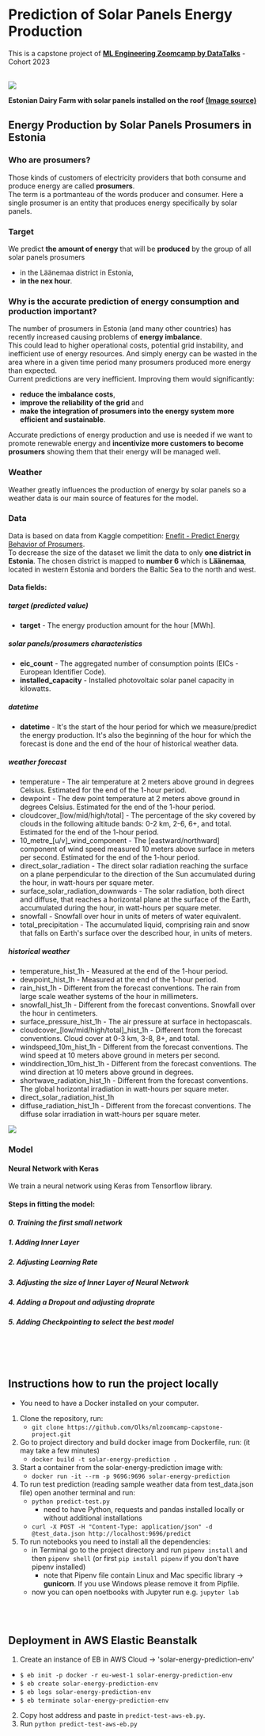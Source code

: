 # Prediction of Solar Panels Energy Production
This is a capstone project of [**ML Engineering Zoomcamp by DataTalks**](https://github.com/DataTalksClub/machine-learning-zoomcamp) - Cohort 2023
<br>
<br>

<img src="solar-2666770_1920-696x464.jpg"/>

**Estonian Dairy Farm with solar panels installed on the roof [(Image source)](https://ceenergynews.com/innovation/eesti-energia-to-install-smart-solar-park-for-the-estonia-dairy-farm/)**

## Energy Production by Solar Panels Prosumers in Estonia
### Who are prosumers? 
Those kinds of customers of electricity providers that both consume and produce energy are called **prosumers**.<br> 
The term is a portmanteau of the words producer and consumer. Here a single prosumer is an entity that produces energy specifically by solar panels.<br>


### Target
We predict **the amount of energy** that will be **produced** by the group of all solar panels prosumers 
- in the Läänemaa district in Estonia,
- **in the nex hour**.


### Why is the accurate prediction of energy consumption and production important?
The number of prosumers in Estonia (and many other countries) has recently increased causing problems of **energy imbalance**. <br>
This could lead to higher operational costs, potential grid instability, and inefficient use of energy resources. And simply energy can be wasted in the area where in a given time period many prosumers produced more energy than expected.<br> 
Current predictions are very inefficient. Improving them would significantly:
- **reduce the imbalance costs**,
- **improve the reliability of the grid** and
- **make the integration of prosumers into the energy system more efficient and sustainable**.<br>

Accurate predictions of energy production and use is needed if we want to promote renewable energy and **incentivize more customers to become prosumers** showing them that their energy will be managed well.


### Weather 
Weather greatly influences the production of energy by solar panels so a weather data is our main source of features for the model.


### Data
Data is based on data from Kaggle competition: [Enefit - Predict Energy Behavior of Prosumers](https://www.kaggle.com/competitions/predict-energy-behavior-of-prosumers).<br>
To decrease the size of the dataset we limit the data to only **one district in Estonia**.
The chosen district is mapped to **number 6** which is **Läänemaa**, located in western Estonia and borders the Baltic Sea to the north and west.<br>
    

#### Data fields:
##### target (predicted value)
- **target** - The energy production amount for the hour [MWh].

##### solar panels/prosumers characteristics
- **eic_count** - The aggregated number of consumption points (EICs - European Identifier Code).
- **installed_capacity** - Installed photovoltaic solar panel capacity in kilowatts.

##### datetime
- **datetime** - It's the start of the hour period for which we measure/predict the energy production. It's also the beginning of the hour for which the forecast is done and the end of the hour of historical weather data.

##### weather forecast
- temperature - The air temperature at 2 meters above ground in degrees Celsius. Estimated for the end of the 1-hour period.
- dewpoint - The dew point temperature at 2 meters above ground in degrees Celsius. Estimated for the end of the 1-hour period.
- cloudcover_[low/mid/high/total] - The percentage of the sky covered by clouds in the following altitude bands: 0-2 km, 2-6, 6+, and total. Estimated for the end of the 1-hour period.
- 10_metre_[u/v]_wind_component - The [eastward/northward] component of wind speed measured 10 meters above surface in meters per second. Estimated for the end of the 1-hour period.
- direct_solar_radiation - The direct solar radiation reaching the surface on a plane perpendicular to the direction of the Sun accumulated during the hour, in watt-hours per square meter.
- surface_solar_radiation_downwards - The solar radiation, both direct and diffuse, that reaches a horizontal plane at the surface of the Earth, accumulated during the hour, in watt-hours per square meter.
- snowfall - Snowfall over hour in units of meters of water equivalent.
- total_precipitation - The accumulated liquid, comprising rain and snow that falls on Earth's surface over the described hour, in units of meters.


##### historical weather
- temperature_hist_1h - Measured at the end of the 1-hour period.
- dewpoint_hist_1h - Measured at the end of the 1-hour period.
- rain_hist_1h - Different from the forecast conventions. The rain from large scale weather systems of the hour in millimeters.
- snowfall_hist_1h - Different from the forecast conventions. Snowfall over the hour in centimeters.
- surface_pressure_hist_1h - The air pressure at surface in hectopascals.
- cloudcover_[low/mid/high/total]_hist_1h - Different from the forecast conventions. Cloud cover at 0-3 km, 3-8, 8+, and total.
- windspeed_10m_hist_1h - Different from the forecast conventions. The wind speed at 10 meters above ground in meters per second.
- winddirection_10m_hist_1h - Different from the forecast conventions. The wind direction at 10 meters above ground in degrees.
- shortwave_radiation_hist_1h - Different from the forecast conventions. The global horizontal irradiation in watt-hours per square meter.
- direct_solar_radiation_hist_1h
- diffuse_radiation_hist_1h - Different from the forecast conventions. The diffuse solar irradiation in watt-hours per square meter.


<img src="tensorflowkeras.png"/>

### Model

#### Neural Network with Keras
We train a neural network using Keras from Tensorflow library.

#### Steps in fitting the model:
##### 0. Training the first small network 
##### 1. Adding Inner Layer
##### 2. Adjusting Learning Rate
##### 3. Adjusting the size of Inner Layer of Neural Network
##### 4. Adding a Dropout and adjusting droprate
##### 5. Adding Checkpointing to select the best model

<br>
<br>
<br>

## Instructions how to run the project locally 
- You need to have a Docker installed on your computer.
1. Clone the repository, run:
	- `git clone https://github.com/Olks/mlzoomcamp-capstone-project.git`
2. Go to project directory and build docker image from Dockerfile, run:   (it may take a few minutes)
	- `docker build -t solar-energy-prediction .`
3. Start a container from the solar-energy-prediction image with:
	- `docker run -it --rm -p 9696:9696 solar-energy-prediction`  
4. To run test prediction (reading sample weather data from test_data.json file) open another terminal and run:
	- `python predict-test.py` 
		- need to have Python, requests and pandas installed locally
	or without additional installations<br> 
	- `curl -X POST -H "Content-Type: application/json" -d @test_data.json http://localhost:9696/predict` 
5. To run notebooks you need to install all the dependencies:
	- in Terminal go to the project directory and run `pipenv install` and then `pipenv shell` (or first `pip install pipenv` if you don't have pipenv installed) 
		- note that Pipenv file contain Linux and Mac specific library -> <b>gunicorn</b>. If you use Windows please remove it from Pipfile.
	- now you can open noetbooks with Jupyter run e.g. `jupyter lab`  
	
<br>
<br>

## Deployment in AWS Elastic Beanstalk
1. Create an instance of EB in AWS Cloud -> 'solar-energy-prediction-env'
- `$ eb init -p docker -r eu-west-1 solar-energy-prediction-env`
- `$ eb create solar-energy-prediction-env`
- `$ eb logs solar-energy-prediction-env`
- `$ eb terminate solar-energy-prediction-env`
2. Copy host address and paste in `predict-test-aws-eb.py`.
3. Run `python predict-test-aws-eb.py`

